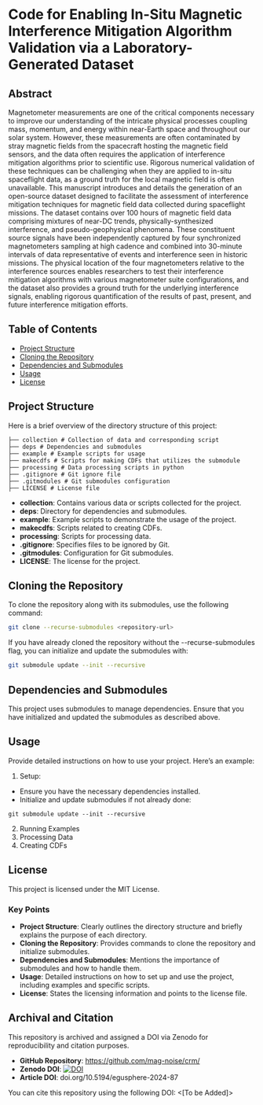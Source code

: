 # Code for Enabling In-Situ Magnetic Interference Mitigation Algorithm Validation via a Laboratory-Generated Dataset  

## Abstract
Magnetometer measurements are one of the critical components necessary to improve our understanding of the intricate physical processes 
coupling mass, momentum, and energy within near-Earth space and throughout our solar system. However, these measurements are often contaminated by 
stray magnetic fields from the spacecraft hosting the magnetic field sensors, and the data often requires the application of interference mitigation algorithms 
prior to scientific use. Rigorous numerical validation of these techniques can be challenging when they are applied to in-situ spaceflight data, as a ground 
truth for the local magnetic field is often unavailable. This manuscript introduces and details the generation of an open-source dataset designed to facilitate 
the assessment of interference mitigation techniques for magnetic field data collected during spaceflight missions. The dataset contains over 100 hours of 
magnetic field data comprising mixtures of near-DC trends, physically-synthesized interference, and pseudo-geophysical phenomena. These constituent source 
signals have been independently captured by four synchronized magnetometers sampling at high cadence and combined into 30-minute intervals of data 
representative of events and interference seen in historic missions. The physical location of the four magnetometers relative to the interference sources enables 
researchers to test their interference mitigation algorithms with various magnetometer suite configurations, and the dataset also provides a ground truth for 
the underlying interference signals, enabling rigorous quantification of the results of past, present, and future interference mitigation efforts. 

## Table of Contents

- [Project Structure](#project-structure)
- [Cloning the Repository](#cloning-the-repository)
- [Dependencies and Submodules](#dependencies-and-submodules)
- [Usage](#usage)
- [License](#license)

## Project Structure

Here is a brief overview of the directory structure of this project:
```
├── collection # Collection of data and corresponding script
├── deps # Dependencies and submodules
├── example # Example scripts for usage
├── makecdfs # Scripts for making CDFs that utilizes the submodule
├── processing # Data processing scripts in python 
├── .gitignore # Git ignore file
├── .gitmodules # Git submodules configuration
├── LICENSE # License file
```


- **collection**: Contains various data or scripts collected for the project.
- **deps**: Directory for dependencies and submodules.
- **example**: Example scripts to demonstrate the usage of the project.
- **makecdfs**: Scripts related to creating CDFs.
- **processing**: Scripts for processing data.
- **.gitignore**: Specifies files to be ignored by Git.
- **.gitmodules**: Configuration for Git submodules.
- **LICENSE**: The license for the project.

## Cloning the Repository

To clone the repository along with its submodules, use the following command:

```sh
git clone --recurse-submodules <repository-url>
```
If you have already cloned the repository without the --recurse-submodules flag, you can initialize and update the submodules with:
``` sh
git submodule update --init --recursive
```

## Dependencies and Submodules
This project uses submodules to manage dependencies. Ensure that you have initialized and updated the submodules as described above. 

## Usage
Provide detailed instructions on how to use your project. Here’s an example:

1. Setup:
 - Ensure you have the necessary dependencies installed.
 - Initialize and update submodules if not already done:
```
git submodule update --init --recursive
```
2. Running Examples
3. Processing Data
4. Creating CDFs

## License
This project is licensed under the MIT License.

### Key Points

- **Project Structure**: Clearly outlines the directory structure and briefly explains the purpose of each directory.
- **Cloning the Repository**: Provides commands to clone the repository and initialize submodules.
- **Dependencies and Submodules**: Mentions the importance of submodules and how to handle them.
- **Usage**: Detailed instructions on how to set up and use the project, including examples and specific scripts.
- **License**: States the licensing information and points to the license file.

## Archival and Citation

This repository is archived and assigned a DOI via Zenodo for reproducibility and citation purposes.

- **GitHub Repository**: https://github.com/mag-noise/crm/
- **Zenodo DOI**: [![DOI](https://zenodo.org/badge/803618730.svg)](https://zenodo.org/doi/10.5281/zenodo.12754307)
- **Article DOI**: doi.org/10.5194/egusphere-2024-87 

You can cite this repository using the following DOI: <[To be Added]>
